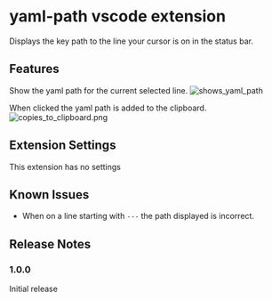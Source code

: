 # yaml-path vscode extension

Displays the key path to the line your cursor is on in the status bar.

## Features

Show the yaml path for the current selected line. ![shows_yaml_path](https://github.com/sm-moore/yaml-path/blob/main/shows_yaml_path.png?raw=true)

When clicked the yaml path is added to the clipboard. ![copies_to_clipboard.png](https://github.com/sm-moore/yaml-path/blob/main/copies_to_clipboard.png?raw=true)

## Extension Settings

This extension has no settings

## Known Issues

- When on a line starting with `---` the path displayed is incorrect.

## Release Notes

### 1.0.0

Initial release
